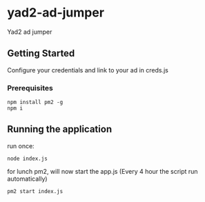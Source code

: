 # yad2-ad-jumper

Yad2 ad jumper

## Getting Started

Configure your credentials and link to your ad in creds.js

### Prerequisites

```
npm install pm2 -g
npm i
```

## Running the application

run once:

```
node index.js
```

for lunch pm2, will now start the app.js (Every 4 hour the script run automatically)

```
pm2 start index.js
```

